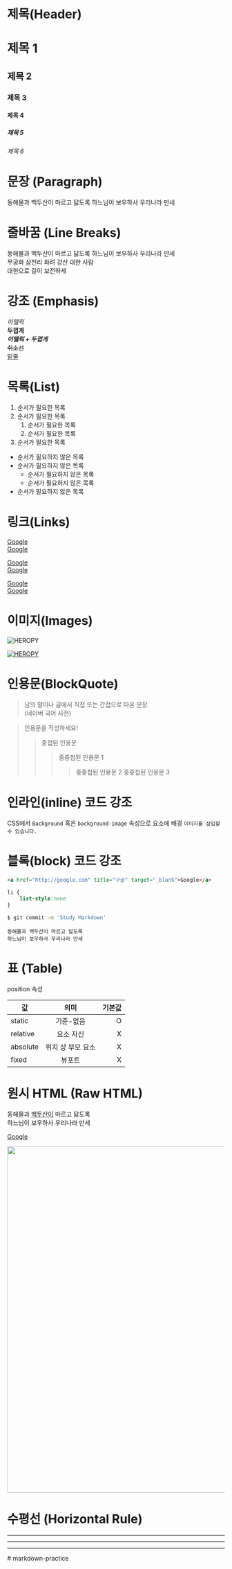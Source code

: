 # 제목(Header)

# 제목 1
## 제목 2
### 제목 3
#### 제목 4
##### 제목 5
###### 제목 6

# 문장 (Paragraph)
동해물과 백두산이 마르고 닳도록
하느님이 보우하사 우리나라 만세

# 줄바꿈 (Line Breaks)
동해물과  백두산이 마르고 닳도록 하느님이 보우하사 우리나라 만세 <br>무궁화 삼천리 화려 강산 대한 사람<br> 대한으로 길이 보전하세

# 강조 (Emphasis)
_이텔릭_  
**두껍게**  
**_이텔릭 + 두껍게_**  
~~취소선~~  
<u>밑줄</u>

# 목록(List)
1. 순서가 필요한 목록    
1. 순서가 필요한 목록  
    1. 순서가 필요한 목록
    1. 순서가 필요한 목록
1. 순서가 필요한 목록

- 순서가 필요하지 않은 목록
- 순서가 필요하지 않은 목록
    - 순서가 필요하지 않은 목록
    - 순서가 필요하지 않은 목록
- 순서가 필요하지 않은 목록

# 링크(Links)
<a href="http://google.com">Google</a>  
[Google](http://google.com)

<!-- hover시 툴팁보임 -->
<a href="http://google.com" title="구글">Google</a>    
[Google](http://google.com "구글로 이동!")

<a href="http://google.com" title="구글" target="_blank">Google</a>    
[Google](http://google.com "구글로 이동!")

# 이미지(Images)
<!-- 대체 텍스트 HEROPY -->
![HEROPY](https://i.ytimg.com/vi/FL3WMfS1rJY/hqdefault.jpg?sqp=-oaymwEcCOADEI4CSFXyq4qpAw4IARUAAIhCGAFwAcABBg==&rs=AOn4CLBgcKuJLSm5DnzXZX8sz8jmw8s8SQ)

<!-- 이미지 클릭시 링크로 이동 -->
[![HEROPY](https://i.ytimg.com/vi/FL3WMfS1rJY/hqdefault.jpg?sqp=-oaymwEcCOADEI4CSFXyq4qpAw4IARUAAIhCGAFwAcABBg==&rs=AOn4CLBgcKuJLSm5DnzXZX8sz8jmw8s8SQ)
](http://hxxeox.com/STARTER/index.html)

# 인용문(BlockQuote)
> 남의 말이나 글에서 직접 또는  간접으로 따온 문장.  
> (네이버 국어 사전)

> 인용문을 작성하세요!
>> 중첩된 인용문
>>> 중중첩된 인용문 1
>>>> 중중첩된 인용문 2
>>>> 중중첩된 인용문 3

# 인라인(inline) 코드 강조
<!-- 상단 숫자1번 왼쪽 기호 / 글자 드래그 후 ` 누르면 한번에 묶임-->
CSS에서 `Background` 혹은 `background-image` 속성으로 요소에 배경 `이미지를 삽입할 수 있습니다.`

# 블록(block) 코드 강조
```html
<a href="http://google.com" title="구글" target="_blank">Google</a>  
```

```css
li {
    list-style:none
}
```

```bash
$ git commit -m 'Study Markdown'
```

```plaintext
동해물과 백두산이 마르고 닳도록  
하느님이 보우하사 우리나라 만세
```

# 표 (Table)

position 속성  
<!-- 좌우로 : 기호를 넣으면 가운데 정렬 -->
<!-- 오른쪽에만 : 기호 넣을시 오른쪽 정렬 -->
값  |  의미  |  기본값  
--|:--:|--:
static | 기준-없음 | O
relative | 요소 자신 | X
absolute | 위치 상 부모 요소 | X
fixed | 뷰포트 | X

# 원시 HTML (Raw HTML)
<!-- u태그 보다 span에 style을 입력하는것을 더 권장한다 -->
동해물과 <span style="text-decoration:underline">백두산이</span> 마르고 닳도록<br>
하느님이 보우하사 우리나라 만세

<!-- target이 필요할 시 html문법으로 작성 가능-->
<a href="http://google.com" title="구글" target="_blank">Google</a> 

<!-- width로 지정가능 -->
<img width="800" src="https://i.ytimg.com/vi/FL3WMfS1rJY/hqdefault.jpg?sqp=-oaymwEcCOADEI4CSFXyq4qpAw4IARUAAIhCGAFwAcABBg==&rs=AOn4CLBgcKuJLSm5DnzXZX8sz8jmw8s8SQ">

# 수평선 (Horizontal Rule)

---
---
---
#   m a r k d o w n - p r a c t i c e  
 